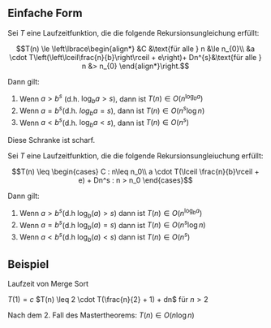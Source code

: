 
## Einfache Form

Sei $T$ eine Laufzeitfunktion, die die folgende Rekursionsungleichung erfüllt:

$$T(n) \le \left\lbrace\begin{align*}
&C &\text{für alle } n &\le n_{0}\\
&a \cdot T\left(\left\lceil\frac{n}{b}\right\rceil + e\right)+ Dn^{s}&\text{für alle } n &> n_{0}
\end{align*}\right.$$

Dann gilt:
1. Wenn $a > b^s$ (d.h. $\log_{b} a > s$), dann ist $T(n) \in O(n^{\log_{b} a})$
2. Wenn $a = b^{s}$(d.h. $log_{b} a = s$), dann ist $T(n) \in O(n^{s} \log n)$
3. Wenn $a <  b^{s}$(d.h. $\log_{b} a < s$), dann ist $T(n) \in O(n^{s})$

Diese Schranke ist scharf.


Sei $T$ eine Laufzeitfunktion, die die folgende Rekursionsungleiuchung erfüllt:

$$T(n) \leq \begin{cases}
C : n\leq n_0\\
a \cdot T(\lceil \frac{n}{b}\rceil + e) + Dn^s : n > n_0
\end{cases}$$

Dann gilt:

1. Wenn $a > b^s$(d.h $\log_b(a)> s$) dann ist $T(n)\in O(n^{\log_b a})$
2. Wenn $a = b^s$(d.h $\log_b(a) = s$) dann ist $T(n) \in O(n^s \log n)$
3. Wenn $a < b^s$(d.h $\log_b(a) < s$) dann ist $T(n) \in O(n^s)$


## Beispiel

Laufzeit von Merge Sort

$T(1) = c$
$T(n) \leq 2 \cdot T(\frac{n}{2} + 1) + dn$ für $n>2$

Nach dem 2. Fall des Mastertheorems:
$T(n) \in O(n\log n)$

